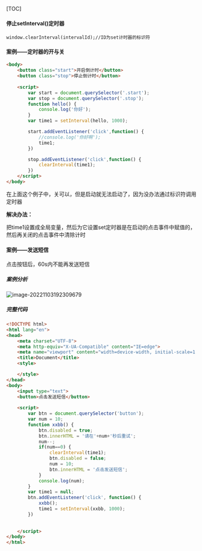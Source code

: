 [TOC]

#### 停止setInterval()定时器

```
window.clearInterval(intervalId);//ID为set计时器的标识符
```

#### 案例——定时器的开与关

```html
<body>
    <button class="start">开启倒计时</button>
    <button class="stop">停止倒计时</button>
    
    <script>
        var start = document.querySelector('.start');
        var stop = document.querySelector('.stop');
        function hello() {
            console.log('你好');
        }
        var time1 = setInterval(hello, 1000);

        start.addEventListener('click',function() {
            //console.log('你好啊');
            time1;
        })

        stop.addEventListener('click',function() {
            clearInterval(time1);
        })
    </script>
</body>
```

在上面这个例子中，关可以，但是启动就无法启动了，因为没办法通过标识符调用定时器

**解决办法：**

把time1设置成全局变量，然后为它设置set定时器是在启动的点击事件中赋值的，然后再关闭的点击事件中清除计时



#### 案例——发送短信

点击按钮后，60s内不能再发送短信

##### 案例分析

![image-20221103192309679](D:\TyporaWorks\图片文件夹存放\image-20221103192309679.png)

##### 完整代码

```html
<!DOCTYPE html>
<html lang="en">
<head>
    <meta charset="UTF-8">
    <meta http-equiv="X-UA-Compatible" content="IE=edge">
    <meta name="viewport" content="width=device-width, initial-scale=1.0">
    <title>Document</title>
    <style>

    </style>
</head>
<body>
    <input type="text">
    <button>点击发送短信</button>
    
    <script>
        var btn = document.querySelector('button');
        var num = 10;
        function xxbb() {
            btn.disabled = true;
            btn.innerHTML = '请在'+num+'秒后重试';
            num--;
            if(num==0) {
                clearInterval(time1);
                btn.disabled = false;
                num = 10;
                btn.innerHTML = '点击发送短信';
            }
            console.log(num);    
        }
        var time1 = null;
        btn.addEventListener('click', function() {
            xxbb();  
            time1 = setInterval(xxbb, 1000);
        })
            
 
    </script>
</body>
</html>
```


